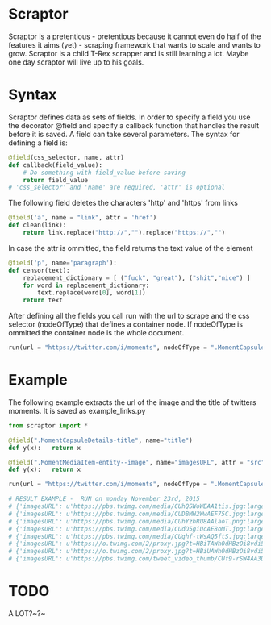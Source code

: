 Scraptor
=======
Scraptor is a pretentious - pretentious because it cannot even do half of the features it aims (yet) - scraping framework that wants to scale and wants to grow. Scraptor is a child T-Rex scrapper and is still learning a lot. Maybe one day scraptor will live up to his goals.

Syntax
=======
Scraptor defines data as sets of fields. In order to specify a field you use the decorator @field and specify a callback function that handles the result before it is saved. A field can take several parameters. The syntax for defining a field is:
```python
@field(css_selector, name, attr)
def callback(field_value):
	# Do something with field_value before saving
	return field_value
# 'css_selector' and 'name' are required, 'attr' is optional
```
The following field deletes the characters 'http' and 'https' from links
```python
@field('a', name = "link", attr = 'href')
def clean(link):
	return link.replace("http://","").replace("https://","")
```
In case the attr is ommitted, the field returns the text value of the element
```python
@field('p', name='paragraph'):
def censor(text):
	replacement_dictionary = [ ("fuck", "great"), ("shit","nice") ]
	for word in replacement_dictionary:
		text.replace(word[0], word[1])
	return text
```
After defining all the fields you call run with the url to scrape and the css selector (nodeOfType) that defines a container node. If nodeOfType is ommitted the container node is the whole document.
```python
run(url = "https://twitter.com/i/moments", nodeOfType = ".MomentCapsuleSummary")
```

Example
=======
The following example extracts the url of the image and the title of twitters moments. It is saved as example_links.py
```python
from scraptor import *

@field(".MomentCapsuleDetails-title", name="title")
def y(x):	return x

@field(".MomentMediaItem-entity--image", name="imagesURL", attr = "src")
def y(x):	return x

run(url = "https://twitter.com/i/moments", nodeOfType = ".MomentCapsuleSummary")

# RESULT EXAMPLE -  RUN on monday November 23rd, 2015
# {'imagesURL': u'https://pbs.twimg.com/media/CUhQSWoWEAA1tis.jpg:large', 'title': u'"Anti-Muslim is Anti-American" column sparks controversy'}
# {'imagesURL': u'https://pbs.twimg.com/media/CUDBMH2WwAEF75C.jpg:large', 'title': u'LeBron & Steph continue NBA domination'}
# {'imagesURL': u'https://pbs.twimg.com/media/CUhYzbRU8AAlaoT.png:large', 'title': u'When Slack goes down'}
# {'imagesURL': u'https://pbs.twimg.com/media/CUdO5giUcAE8oMT.jpg:large', 'title': u'Celebrities only black people know'}
# {'imagesURL': u'https://pbs.twimg.com/media/CUghf-tWsAQ5ftS.jpg:large', 'title': u"New Game of Thrones poster teases Jon Snow's fate"}
# {'imagesURL': u'https://o.twimg.com/2/proxy.jpg?t=HBiTAWh0dHBzOi8vdi5jZG4udmluZS5jby9yL3ZpZGVvcy9FQkM1Q0FERUFGMTE0OTkwNDIzMjA3MDE4MDg2NF8zOGI3OGNhZWZhMC4xLjEuOTU5NzYzNDQ2MjUwNTExMzc0Ny5tcDQuanBnP3ZlcnNpb25JZD01eU54dXFnX2NrbHhoWW8zamlGRzd5UHEuWHhCVXYyMBTABxTABwAWABIA&s=xlxoIi9Ri3VEJqq8cHVbcS04UE2-2lu32hf-r4rilsU', 'title': u'Mouth-watering Thanksgiving spreads'}
# {'imagesURL': u'https://o.twimg.com/2/proxy.jpg?t=HBiUAWh0dHBzOi8vdi5jZG4udmluZS5jby9yL3ZpZGVvcy8zQTVBMEVDMjlFMTI3NjA1NDA3MTQ0MjM5NTEzNl80N2MzMjAzMjVhNi4zLjAuMTgwNjI0NjIyNDA1Njc2NDMxMjMubXA0LmpwZz92ZXJzaW9uSWQ9UUsycUZsbUM4NkFZVGdidHd0OE9KYUoya2R1ODBkQnkUwAcUwAcAFgASAA&s=PS2LPX-HQMWYau5Rvj5SXvdMuGVFp0Q1ILd8Ead3QZo', 'title': u'Show us your fat pets'}
# {'imagesURL': u'https://pbs.twimg.com/tweet_video_thumb/CUf9-rSW4AA3DWC.png', 'title': u'Happy Doctor Who Day, Whovians'}
```

TODO
=======
A LOT?~?~